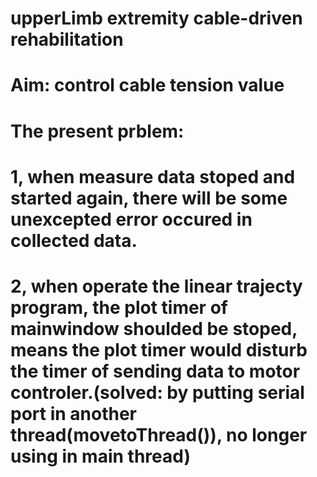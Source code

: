 # upperLimb extremity cable-driven rehabilitation
# Aim: control cable tension value
# The present prblem:
#   1, when measure data stoped and started again, there will be some unexcepted error occured in collected data.
#   2, when operate the linear trajecty program, the plot timer of mainwindow shoulded be stoped, means the plot timer would    disturb the timer of sending data to motor controler.(solved: by putting serial port in another thread(movetoThread()), no longer using in main thread)

